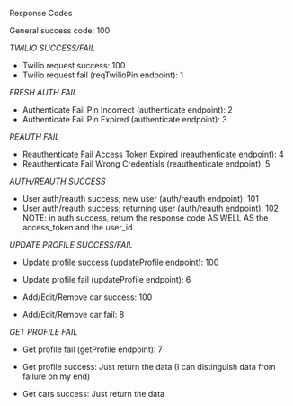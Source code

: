 Response Codes

General success code: 100

*TWILIO SUCCESS/FAIL*
- Twilio request success: 100  
- Twilio request fail (reqTwilioPin endpoint): 1  

*FRESH AUTH FAIL*  
- Authenticate Fail Pin Incorrect (authenticate endpoint): 2  
- Authenticate Fail Pin Expired (authenticate endpoint): 3  

*REAUTH FAIL*  
- Reauthenticate Fail Access Token Expired (reauthenticate endpoint): 4  
- Reauthenticate Fail Wrong Credentials (reauthenticate endpoint): 5  

*AUTH/REAUTH SUCCESS*  
- User auth/reauth success; new user (auth/reauth endpoint): 101  
- User auth/reauth success; returning user (auth/reauth endpoint): 102  
NOTE: in auth success, return the response code AS WELL AS the access_token and the user_id  

*UPDATE PROFILE SUCCESS/FAIL*  
- Update profile success (updateProfile endpoint): 100  
- Update profile fail (updateProfile endpoint): 6  

- Add/Edit/Remove car success: 100  
- Add/Edit/Remove car fail: 8  

*GET PROFILE FAIL*  
- Get profile fail (getProfile endpoint): 7  
- Get profile success: Just return the data (I can distinguish data from failure on my end)  

- Get cars success: Just return the data